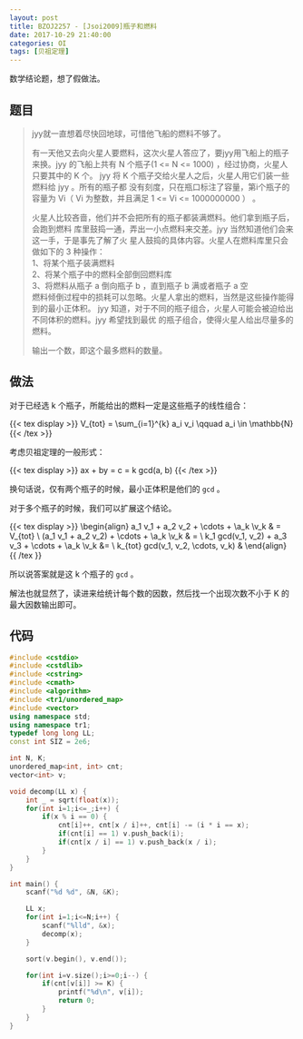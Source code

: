 ```yaml
---
layout: post
title: BZOJ2257 - [Jsoi2009]瓶子和燃料
date: 2017-10-29 21:40:00
categories: OI
tags: [贝祖定理]
---
```


数学结论题，想了假做法。

## 题目

> jyy就一直想着尽快回地球，可惜他飞船的燃料不够了。 
> 
> 有一天他又去向火星人要燃料，这次火星人答应了，要jyy用飞船上的瓶子来换。jyy
> 的飞船上共有 N 个瓶子(1 <= N <= 1000) ，经过协商，火星人只要其中的 K 个。
> jyy 将 K 个瓶子交给火星人之后，火星人用它们装一些燃料给 jyy 。所有的瓶子都
> 没有刻度，只在瓶口标注了容量，第i个瓶子的容量为 Vi（ Vi 为整数，并且满足
> 1 <= Vi <= 1000000000 ） 。 
> 
> 火星人比较吝啬，他们并不会把所有的瓶子都装满燃料。他们拿到瓶子后，会跑到燃料
> 库里鼓捣一通，弄出一小点燃料来交差。jyy 当然知道他们会来这一手，于是事先了解了火
> 星人鼓捣的具体内容。火星人在燃料库里只会做如下的 3 种操作：    
> 1、将某个瓶子装满燃料    
> 2、将某个瓶子中的燃料全部倒回燃料库    
> 3、将燃料从瓶子 a 倒向瓶子 b ，直到瓶子 b 满或者瓶子 a 空    
> 燃料倾倒过程中的损耗可以忽略。火星人拿出的燃料，当然是这些操作能得到的最小正体积。
> jyy 知道，对于不同的瓶子组合，火星人可能会被迫给出不同体积的燃料。jyy 希望找到最优
> 的瓶子组合，使得火星人给出尽量多的燃料。
> 
> 输出一个数，即这个最多燃料的数量。

## 做法

对于已经选 k 个瓶子，所能给出的燃料一定是这些瓶子的线性组合：

{{< tex display >}} V_{tot} = \sum_{i=1}^{k} a_i v_i \qquad a_i \in \mathbb{N} {{< /tex >}}

考虑贝祖定理的一般形式：

{{< tex display >}} ax + by = c = k gcd(a, b) {{< /tex >}}

换句话说，仅有两个瓶子的时候，最小正体积是他们的 `gcd` 。

对于多个瓶子的时候，我们可以扩展这个结论。

{{< tex display >}}
\begin{align}
a_1 v_1 + a_2 v_2 + \cdots + \a_k \v_k & = V_{tot} \\ 
(a_1 v_1 + a_2 v_2) + \cdots + \a_k \v_k & = \\ 
k_1 gcd(v_1, v_2) + a_3 v_3 + \cdots + \a_k \v_k &= \\ 
k_{tot} gcd(v_1, v_2, \cdots, v_k) &
\end{align}
{{ /tex }}

所以说答案就是这 k 个瓶子的 `gcd` 。

解法也就显然了，读进来给统计每个数的因数，然后找一个出现次数不小于 K 的最大因数输出即可。

## 代码

```cpp
#include <cstdio>
#include <cstdlib>
#include <cstring>
#include <cmath>
#include <algorithm>
#include <tr1/unordered_map>
#include <vector>
using namespace std;
using namespace tr1;
typedef long long LL;
const int SIZ = 2e6;

int N, K;
unordered_map<int, int> cnt;
vector<int> v;

void decomp(LL x) {
    int _ = sqrt(float(x));
    for(int i=1;i<=_;i++) {
        if(x % i == 0) {
            cnt[i]++, cnt[x / i]++, cnt[i] -= (i * i == x);
            if(cnt[i] == 1) v.push_back(i);
            if(cnt[x / i] == 1) v.push_back(x / i);
        }
    }
}

int main() {
    scanf("%d %d", &N, &K);

    LL x;
    for(int i=1;i<=N;i++) {
        scanf("%lld", &x);
        decomp(x);
    }

    sort(v.begin(), v.end());

    for(int i=v.size();i>=0;i--) {
        if(cnt[v[i]] >= K) {
            printf("%d\n", v[i]);
            return 0;
        }
    }
}
```
